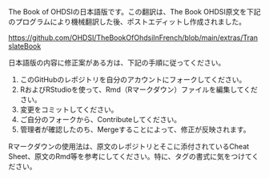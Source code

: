 The Book of OHDSIの日本語版です。この翻訳は、The Book OHDSI原文を下記のプログラムにより機械翻訳した後、ポストエディットし作成されました。

https://github.com/OHDSI/TheBookOfOhdsiInFrench/blob/main/extras/TranslateBook

日本語版の内容に修正案がある方は、下記の手順に従ってください。
1. このGitHubのレポジトリを自分のアカウントにフォークしてください。
2. RおよびRStudioを使って、Rmd（Rマークダウン）ファイルを編集してください。
3. 変更をコミットしてください。
4. ご自分のフォークから、Contributeしてください。
5. 管理者が確認したのち、Mergeすることによって、修正が反映されます。

Rマークダウンの使用法は、原文のレポジトリとそこに添付されているCheat Sheet、原文のRmd等を参考にしてください。特に、タグの書式に気をつけてください。
